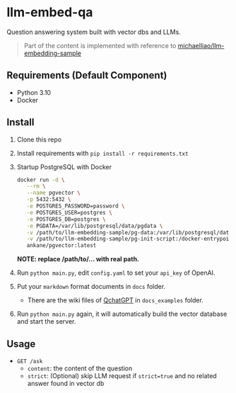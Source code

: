 # llm-embed-qa

Question answering system built with vector dbs and LLMs.

> Part of the content is implemented with reference to [michaelliao/llm-embedding-sample](https://github.com/michaelliao/llm-embedding-sample)

## Requirements (Default Component)

- Python 3.10
- Docker

## Install

1. Clone this repo
2. Install requirements with `pip install -r requirements.txt`
3. Startup PostgreSQL with Docker

    ```bash
    docker run -d \
       --rm \
       --name pgvector \
       -p 5432:5432 \
       -e POSTGRES_PASSWORD=password \
       -e POSTGRES_USER=postgres \
       -e POSTGRES_DB=postgres \
       -e PGDATA=/var/lib/postgresql/data/pgdata \
       -v /path/to/llm-embedding-sample/pg-data:/var/lib/postgresql/data \
       -v /path/to/llm-embedding-sample/pg-init-script:/docker-entrypoint-initdb.d \
       ankane/pgvector:latest
    ```

    **NOTE: replace /path/to/... with real path.**

4. Run `python main.py`, edit `config.yaml` to set your `api_key` of OpenAI.
5. Put your `markdown` format documents in `docs` folder.
    - There are the wiki files of [QchatGPT](https://github.com/RockChinQ/QChatGPT) in `docs_examples` folder.
6. Run `python main.py` again, it will automatically build the vector database and start the server.

## Usage

- `GET /ask`
    - `content`: the content of the question
    - `strict`: (Optional) skip LLM request if `strict=true` and no related answer found in vector db
